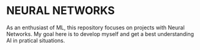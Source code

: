 # NEURAL NETWORKS
As an enthusiast of ML, this repository focuses on projects with Neural Networks. My goal here is to develop myself 
and get a best understanding AI in pratical situations.
